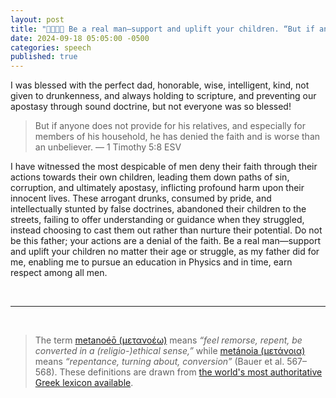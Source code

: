 ```yaml
---
layout: post
title: "👨‍👩‍👧‍👦 Be a real man—support and uplift your children. “But if anyone does not provide for his relatives, and especially for members of his household, he has denied the faith and is worse than an unbeliever.” — The Apostle Paul"
date: 2024-09-18 05:05:00 -0500
categories: speech
published: true
---
```


I was blessed with the perfect dad, honorable, wise, intelligent, kind, not given to drunkenness, and always holding to scripture, and preventing our apostasy through sound doctrine, but not everyone was so blessed!

> But if anyone does not provide for his relatives, and especially for members of his household, he has denied the faith and is worse than an unbeliever. &mdash; 1 Timothy 5:8 ESV

I have witnessed the most despicable of men deny their faith through their actions towards their own children, leading them down paths of sin, corruption, and ultimately apostasy, inflicting profound harm upon their innocent lives. These arrogant drunks, consumed by pride, and intellectually stunted by false doctrines, abandoned their children to the streets, failing to offer understanding or guidance when they struggled, instead choosing to cast them out rather than nurture their potential. Do not be this father; your actions are a denial of the faith. Be a real man—support and uplift your children no matter their age or struggle, as my father did for me, enabling me to pursue an education in Physics and in time, earn respect among all men.

<!-- I have witnessed, the most evil of men, deny the faith with their actions upon their own children. These arrogant drunks led their children into lifestyles of sin and corruption and eventually apostasy and causing them great harm!

These same innocent children, he abandoned to the streets out of pride! When they weren't doing well, he did not come to them in understanding, he did not help them understand that they needed education! He kicked them out.

Do not be this dad. YOU DENY THE FAITH. Help your children like a real man! Like my dad did for me, and now I will graduate with an education in Physics and I will be respected among all men. -->

<br>

---

<br>

> The term [metanoéō (μετανοέω)](/assets/images/greek/metanoeo.png) means *“feel remorse, repent, be converted in a (religio-)ethical sense,”* while [metánoia (μετάνοια)](/assets/images/greek/metanoia.png) means *“repentance, turning about, conversion”* (Bauer et al. 567–568). These definitions are drawn from [the world's most authoritative Greek lexicon available](https://sevenshepherd.github.io/repentance/#BDAG).

<script>
    var refTagger = {
        settings: {
            bibleVersion: 'NLT'
        }
    }; 

    (function(d, t) {
        var n=d.querySelector('[nonce]');
        refTagger.settings.nonce = n && (n.nonce||n.getAttribute('nonce'));
        var g = d.createElement(t), s = d.getElementsByTagName(t)[0];
        g.src = 'https://api.reftagger.com/v2/RefTagger.js';
        g.nonce = refTagger.settings.nonce;
        s.parentNode.insertBefore(g, s);
    }(document, 'script'));
</script>